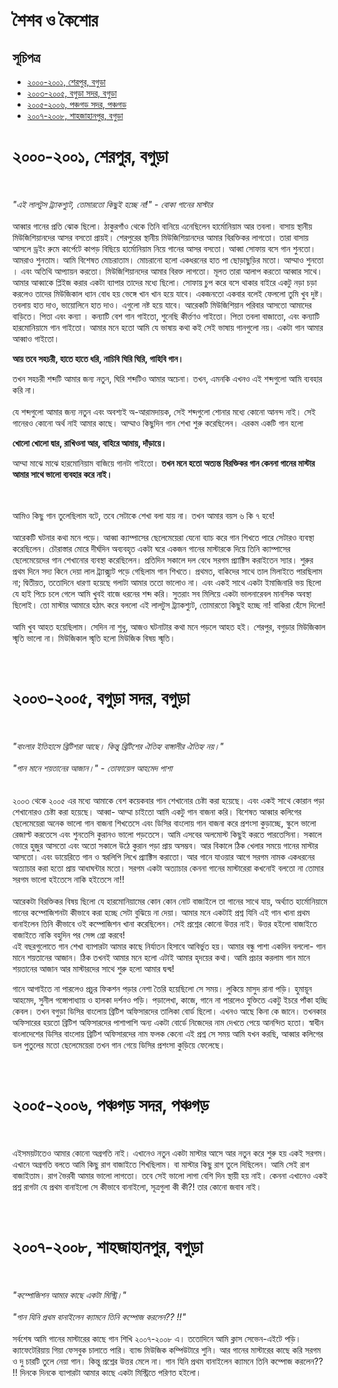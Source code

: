 #   শৈশব ও কৈশোর 

##  সূচিপত্র

*   [২০০০-২০০১, শেরপুর, বগুড়া](#১)
*   [২০০৩-২০০৫, বগুড়া সদর, বগুড়া](#২)
*   [২০০৫-২০০৬, পঞ্চগড় সদর, পঞ্চগড়](#৩)
*   [২০০৭-২০০৮, শাহজাহানপুর, বগুড়া](#৪)


<h1 id="১"> ২০০০-২০০১, শেরপুর, বগুড়া </h1>
<br/>

*"এই লালটুস ট্র্যাকশ্যুট, তোমারতো কিছুই হচ্ছে না!" - বোকা গানের মাস্টার*
<br/><br/>
আব্বার গানের প্রতি ঝোক ছিলো। ঠাকুরগাঁও থেকে তিনি বানিয়ে এনেছিলেন হার্মোনিয়াম আর তবলা। বাসায় স্থানীয় মিউজিশিয়ানদের আসর বসতো প্রায়ই। শেরপুরের স্থানীয় মিউজিশিয়ানদের আমার বিরক্তিকর লাগতো। তারা বাসায় আসলে ড্রইং রুমে কার্পেটে কাপড় বিছিয়ে হার্মোনিয়াম নিয়ে গানের আসর বসতো। আব্বা সোফায় বসে গান শুনতো। আমরাও শুনতাম। আমি বিশেষত মোচরাতাম। মোচরানো হলো একধরনের হাত পা ছোড়াছুড়ির মতো। আম্মাও শুনতো । এবং অতিথি আপ্যায়ন করতো। মিউজিশিয়ানদের আমার বিরক্ত লাগতো। মূলত তারা আলাপ করতো আব্বার
সাথে। আমার আব্বাকে প্লিইজ করার একটা ব্যাপার তাদের মধ্যে ছিলো। সোফায় চুপ করে বসে থাকার বাইরে একটু নড়া চড়া করলেও তাদের মিউজিকাল ধ্যান বোধ হয় ভেঙ্গে খান খান হয়ে যাবে। একজনতো একবার বলেই ফেললো তুমি খুব দুষ্ট। তবলায় হাত দাও, ভায়োলিনে হাত দাও। এগুলো নষ্ট হয়ে যাবে। আরেকটি মিউজিশিয়ান পরিবার আসতো আমাদের বাড়িতে। পিতা এবং কন্যা । কন্যাটি বেশ গান গাইতো, শুনেছি কীর্ত্তণও গাইতো। পিতা তবলা বাজাতো, এবং কন্যাটি হারমোনিয়ামে গান গাইতো। আমার মনে হতো আমি যে ভাষায় কথা কই সেই ভাষায় গানগুলো নয়। একটা গান আমার আব্বাও গাইতো। 

**আয় তবে সহচরী, হাতে হাতে ধরি, নাচিবি ঘিরি ঘিরি, গাহিবি গান।**

তখন সহচরী শব্দটি আমার জন্য নতুন, ঘিরি শব্দটিও আমার অচেনা। তখন, এমনকি এখনও এই শব্দগুলো আমি ব্যবহার করি না।
<br/><br/> 
যে শব্দগুলো আমার জন্য নতুন এবং অবশ্যই অ-আরামদায়ক, সেই শব্দগুলো শোনার মধ্যে কোনো আনন্দ নাই। সেই গানেরও কোনো অর্থ নাই আমার কাছে। আম্মাও কিছুদিন গান শেখা শুরু করেছিলেন। এরকম একটি গান হলো 

**খোলো খোলো দ্বার, রাখিওনা আর, বাহিরে আমায়, দাঁড়ায়ে।** 

আম্মা মাঝে মাঝে হারমোনিয়াম বাজিয়ে গানটা গাইতো। **তখন মনে হতো অত্যন্ত বিরক্তিকর গান কেননা গানের মাস্টার আমার সাথে ভালো ব্যবহার করে নাই।**

<br/> <br/>
আমিও কিছু গান তুলেছিলাম বটে, তবে সেটাকে শেখা বলা যায় না। 
তখন আমার বয়স ৬ কি ৭ হবে!
<br/><br/>
আরেকটি ঘটনার কথা মনে পড়ে। আব্বা ক্যাম্পাসের ছেলেমেয়েরা যেনো ব্যাচ করে গান শিখতে পারে সেটারও ব্যবস্থা করেছিলেন। চৌরাস্তার মোরে দীর্ঘদিন অব্যবহৃত একটা ঘরে একজন গানের মাস্টারকে দিয়ে তিনি ক্যাম্পাসের ছেলেমেয়েদের গান শেখানোর ব্যবস্থা করেছিলেন। প্রতিদিন সকালে দল বেধে সরগম প্র্যাক্টিস করাইতেন স্যার। শুরুর প্রথম দিনে সদ্য কিনে দেয়া লাল ট্র্যাক্স্যুট পড়ে গেছিলাম গান শিখতে। প্রথমত, বাকিদের সাথে তাল মিলাইতে পারছিলাম না; দ্বিতীয়ত, ততোদিনে ধারণা হয়েছে গলাটা আমার ততো ভালোও না। এবং একই সাথে একটা ইমাজিনারি ভয় ছিলো যে হাই পিচে চলে গেলে আমি খুবই বাজে ধরনের শব্দ করি। সুতরাং সব মিলিয়ে একটা ভালনারেবল মানসিক অবস্থা ছিলোই। তো মাস্টার আমারে হঠাৎ করে বললো এই লালটুস ট্র্যাকশ্যুট, তোমারতো কিছুই হচ্ছে না! বাকিরা হেঁসে দিলো! <br/>
<br/>
আমি খুব আহত হয়েছিলাম। সেদিন না শুধু, আজও ঘটনাটার কথা মনে পড়লে আহত হই। শেরপুর, বগুড়ার মিউজিকাল স্মৃতি ভালো না। মিউজিকাল স্মৃতি হলো মিউজিক বিষয় স্মৃতি।

<br/>
<h1 id="২"> ২০০৩-২০০৫, বগুড়া সদর, বগুড়া </h1>
<br/>

*"বাংলার ইতিহাসে ব্রিটিশরা আছে। কিন্তু ব্রিটিশের ঐতিহ্য বাঙ্গালীর ঐতিহ্য নয়।"*
<br/><br/>
*"গান মানে শয়তানের আজান।" - তোফায়েল আহমেদ পাশা*  
<br/>
<br/>
২০০৩ থেকে ২০০৫ এর মধ্যে আমাকে বেশ কয়েকবার গান শেখানোর চেষ্টা করা হয়েছে। এবং একই সাথে কোরান পড়া শেখানোরও চেষ্টা করা হয়েছে। আব্বা- আম্মা চাইতো আমি একটু গান বাজনা করি। বিশেষত আব্বার কলিগের ছেলেমেয়েরা অনেক ভালো গান বাজনা শিখতেসে এবং ডিসির বাংলোয় গান বাজনা করে প্রশংসা কুড়াচ্ছে, স্কুলে ভালো রেজাল্ট করতেসে এবং শুনতেসি কুরানও ভালো পড়তেসে। আমি এসবের অলমোস্ট কিছুই করতে পারতেসিনা। সকালে ভোরে হুজুর আসতো এবং অতো সকালে উঠে কুরান পড়া প্রায় অসম্ভব। আর বিকালে ঠিক খেলার সময়ে গানের মাস্টার আসতো। এবং ডায়েরিতে গান ও স্বরলিপি লিখে প্র্যাক্টিস করাতো। আর গানে যাওয়ার আগে সরগম নামক একধরনের অত্যাচার করা হতো প্রায় আধাঘন্টার মতো। সরগম একটা অত্যাচার কেননা গানের মাস্টারেরা কখনোই বলতো না তোমার সরগম ভালো হইতেসে নাকি হইতেসে না!!<br/>
<br/>
আরেকটা বিরক্তিকর বিষয় ছিলো যে হারমোনিয়ামের কোন কোন নোট বাজাইলে তা গানের সাথে যায়, অর্থ্যাত হার্মোনিয়ামে গানের কম্পোজিশনটা কীভাবে করা হচ্ছে সেটা বুঝিয়ে না দেয়া। আমার মনে একটাই প্রশ্ন যিনি এই গান খানা প্রথম বানাইলেন তিনি কীভাবে ওই কম্পোজিশন খানা করেছিলেন। সেই প্রশ্নের কোনো উত্তর নাই। উত্তর হইলো বাজাইতে বাজাইতে নাকি বহুদিন পর সেন্স গ্রো করবে! 
<br/>
এই বছরগুলোতে গান শেখা ব্যাপারটা আমার কাছে নির্যাতন হিসাবে আবির্ভুত হয়। আমার বন্ধু পাশা একদিন বললো- গান মানে শয়তানের আজান। ঠিক তখনই আমার মনে হলো এটাই আমার হৃদয়ের কথা। আমি প্রচার করলাম গান মানে শয়তানের আজান আর মাস্টারদের সাথে শুরু হলো আমার দ্বন্দ্ব!

গানে আগাইতে না পারলেও প্রচুর ফিকশন পড়ার নেশা তৈরি হয়েছিলো সে সময়। লুকিয়ে মাসুদ রানা পড়ি। হুমায়ূন আহমেদ, সুনীল গঙ্গোপাধ্যায় ও হালকা দর্শনও পড়ি। পড়ালেখা, কাজে, গানে না পারলেও যুক্তিতে একটু ইচরে পাঁকা হচ্ছি কেবল। তখন বগুড়া ডিসির বাংলোয় ব্রিটিশ অফিসারদের তালিকা বোর্ড ছিলো। এখনও আছে কিনা কে জানে। তখনকার অফিসারের হয়তো ব্রিটিশ অফিসারদের পাশাপাশি অন্য একটা বোর্ডে নিজেদের নাম দেখতে পেয়ে আনন্দিত হতো। স্বাধীন বাংলাদেশের ডিসির বাংলোয় ব্রিটিশ অফিসারদের নাম ফলক কেনো এই প্রশ্ন সে সময় আমি যখন করছি, আব্বার কলিগের ডল পুতুলের মতো ছেলেমেয়েরা তখন গান গেয়ে ডিসির প্রশংসা কুড়িয়ে ফেলেছে।

<br/>
<h1 id="৩"> ২০০৫-২০০৬, পঞ্চগড় সদর, পঞ্চগড় </h1>
<br/>

এইসময়টাতেও আমার কোনো অগ্রগতি নাই। এখানেও নতুন একটা মাস্টার আসে আর নতুন করে শুরু হয় একই সরগম। এখানে অগ্রগতি বলতে আমি কিছু রাগ বাজাইতে শিখছিলাম। বা মাস্টার কিছু রাগ তুলে দিছিলেন। আমি সেই রাগ বাজাইতাম। রাগ ভৈরবী আমার ভালো লাগতো। তবে সেই ভালো লাগা বেশি দিন স্থায়ী হয় নাই। কেননা এখানেও একই প্রশ্ন রাগটা যে প্রথম বানাইলো সে কীভাবে বানাইলো, সূত্রগুলা কী কী?! তার কোনো জবাব নাই।

<br/>
<h1 id="৪"> ২০০৭-২০০৮, শাহজাহানপুর, বগুড়া </h1>
<br/>

*"কম্পোজিশন আমার কাছে একটা মিস্ট্রি।"*
<br/><br/>
*"গান যিনি প্রথম বানাইলেন ক্যামনে তিনি কম্পোজ করলেন?? !!"*
<br/><br/>
সর্বশেষ আমি গানের মাস্টারের কাছে গান শিখি ২০০৭-২০০৮ এ। ততোদিনে আমি ক্লাস সেভেন-এইটে পড়ি। ক্যাফেটেরিয়ায় গিয়া ফেসবুক চালাতে পারি। ব্যান্ড মিউজিক কম্পিউটারে শুনি। আর গানের মাস্টারের কাছে করি সরগম ও দু চারটি তুলে নেয়া গান। কিন্তু প্রশ্নের উত্তর মেলে না। গান যিনি প্রথম বানাইলেন ক্যামনে তিনি কম্পোজ করলেন?? !! দিনকে দিনকে ব্যাপারটা আমার কাছে একটা মিস্ট্রিতে পরিণত হইলো। 





